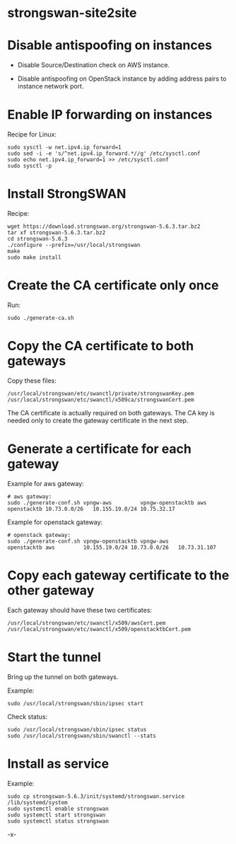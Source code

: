 # strongswan-site2site

Disable antispoofing on instances
=================================

- Disable Source/Destination check on AWS instance.

- Disable antispoofing on OpenStack instance by adding address pairs to instance network port.

Enable IP forwarding on instances
=================================

Recipe for Linux:

    sudo sysctl -w net.ipv4.ip_forward=1
    sudo sed -i -e 's/^net.ipv4.ip_forward.*//g' /etc/sysctl.conf
    sudo echo net.ipv4.ip_forward=1 >> /etc/sysctl.conf
    sudo sysctl -p 

Install StrongSWAN
==================

Recipe:

    wget https://download.strongswan.org/strongswan-5.6.3.tar.bz2
    tar xf strongswan-5.6.3.tar.bz2
    cd strongswan-5.6.3
    ./configure --prefix=/usr/local/strongswan
    make
    sudo make install

Create the CA certificate only once
===================================

Run:

    sudo ./generate-ca.sh

Copy the CA certificate to both gateways
========================================

Copy these files:

    /usr/local/strongswan/etc/swanctl/private/strongswanKey.pem
    /usr/local/strongswan/etc/swanctl/x509ca/strongswanCert.pem

The CA certificate is actually required on both gateways.
The CA key is needed only to create the gateway certificate in the next step.

Generate a certificate for each gateway
=======================================

Example for aws gateway:

    # aws gateway:
    sudo ./generate-conf.sh vpngw-aws         vpngw-openstacktb aws         openstacktb 10.73.0.0/26   10.155.19.0/24 10.75.32.17

Example for openstack gateway:

    # openstack gateway:
    sudo ./generate-conf.sh vpngw-openstacktb vpngw-aws         openstacktb aws         10.155.19.0/24 10.73.0.0/26   10.73.31.107

Copy each gateway certificate to the other gateway
==================================================

Each gateway should have these two certificates:

    /usr/local/strongswan/etc/swanctl/x509/awsCert.pem
    /usr/local/strongswan/etc/swanctl/x509/openstacktbCert.pem

Start the tunnel
================

Bring up the tunnel on both gateways.

Example:

    sudo /usr/local/strongswan/sbin/ipsec start

Check status:

    sudo /usr/local/strongswan/sbin/ipsec status
    sudo /usr/local/strongswan/sbin/swanctl --stats

Install as service
==================

Example:

    sudo cp strongswan-5.6.3/init/systemd/strongswan.service /lib/systemd/system
    sudo systemctl enable strongswan
    sudo systemctl start strongswan
    sudo systemctl status strongswan

-x-

